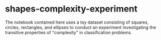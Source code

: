 # shapes-complexity-experiment
The notebook contained here uses a toy dataset consisting of squares, circles, rectangles, and ellipses to conduct an experiment investigating the transitive properties of "complexity" in classification problems.
